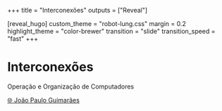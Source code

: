 +++
title = "Interconexões"
outputs = ["Reveal"]


[reveal_hugo]
custom_theme = "robot-lung.css"
margin = 0.2
highlight_theme = "color-brewer"
transition = "slide"
transition_speed = "fast"
+++





# Interconexões

Operação e Organização de Computadores




[🌐 João Paulo Guimarães](https://jp-guimaraes.github.io/) 




